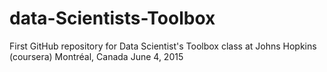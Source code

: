 # data-Scientists-Toolbox
First GitHub repository for Data Scientist's Toolbox class at Johns Hopkins (coursera)
Montréal, Canada
June 4, 2015

